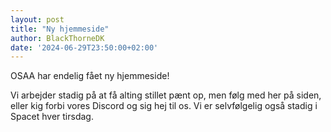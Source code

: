 ```yaml
---
layout: post
title: "Ny hjemmeside"
author: BlackThorneDK
date: '2024-06-29T23:50:00+02:00'
---
```


OSAA har endelig fået ny hjemmeside!

Vi arbejder stadig på at få alting stillet pænt op, men følg med her på siden, eller kig forbi vores Discord og sig hej til os.
Vi er selvfølgelig også stadig i Spacet hver tirsdag.